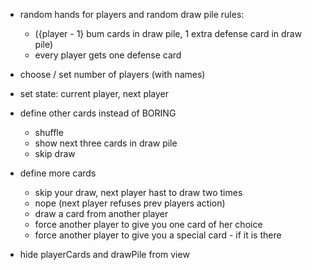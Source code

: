 - random hands for players and random draw pile
  rules:
    - ({player - 1} bum cards in draw pile, 1 extra defense card in draw pile)
    - every player gets one defense card
   
- choose / set number of players (with names)

- set state: current player, next player

- define other cards instead of BORING
  - shuffle
  - show next three cards in draw pile
  - skip draw

- define more cards 
  - skip your draw, next player hast to draw two times
  - nope (next player refuses prev players action)
  - draw a card from another player
  - force another player to give you one card of her choice
  - force another player to give you a special card - if it is there

- hide playerCards and drawPile from view
